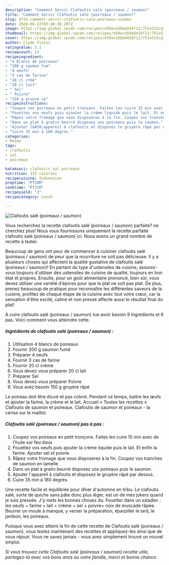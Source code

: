```yaml
---
description: "Comment Servir Clafoutis salé (poireaux / saumon)"
title: "Comment Servir Clafoutis salé (poireaux / saumon)"
slug: 4715-comment-servir-clafoutis-sale-poireaux-saumon
date: 2020-06-22T03:48:26.207Z
image: https://img-global.cpcdn.com/recipes/e59ace5bbd416f12/751x532cq70/clafoutis-sale-poireaux-saumon-photo-principale-de-la-recette.jpg
thumbnail: https://img-global.cpcdn.com/recipes/e59ace5bbd416f12/751x532cq70/clafoutis-sale-poireaux-saumon-photo-principale-de-la-recette.jpg
cover: https://img-global.cpcdn.com/recipes/e59ace5bbd416f12/751x532cq70/clafoutis-sale-poireaux-saumon-photo-principale-de-la-recette.jpg
author: Clyde Flores
ratingvalue: 3.1
reviewcount: 13
recipeingredient:
- "4 blancs de poireaux"
- "200 g saumon fum"
- "4 oeufs"
- "3 cas de farine"
- "20 cl crme"
- "20 cl lait"
- " Sel"
- " Poivre"
- "150 g gruyre rp"
recipeinstructions:
- "Coupez vos poireaux en petit tronçons. Faites les cuire 15 min avec de l&#39;huile sur feu doux"
- "Fouettez vos oeufs puis ajouter la crème liquide puis le lait. Et enfin la farine. Ajouter sel et poivre."
- "Râpez votre fromage que vous disposerez à la fin. Coupez vos tranches de saumon en lamelle"
- "Dans un plat à gratin beurré disposez vos poireaux puis le saumon."
- "Ajouter l&#39;appareil à clafoutis et disposez le gruyère râpé par dessus."
- "Cuire 35 min à 180 degrés."
categories:
- Resep
tags:
- clafoutis
- sal
- poireaux

katakunci: clafoutis sal poireaux 
nutrition: 232 calories
recipecuisine: Indonesian
preptime: "PT28M"
cooktime: "PT31M"
recipeyield: "3"
recipecategory: Lunch

---
```



![Clafoutis salé (poireaux / saumon)](https://img-global.cpcdn.com/recipes/e59ace5bbd416f12/751x532cq70/clafoutis-sale-poireaux-saumon-photo-principale-de-la-recette.jpg)

Vous recherchez la recette clafoutis salé (poireaux / saumon) parfaite? ne cherchez plus! Nous vous fournissons uniquement la recette parfaite clafoutis salé (poireaux / saumon) ici. Nous avons un grand nombre de recette à tester.

Beaucoup de gens ont peur de commencer à cuisiner clafoutis salé (poireaux / saumon) de peur que la nourriture ne soit pas délicieuse. Il y a plusieurs choses qui affectent la qualité gustative de clafoutis salé (poireaux / saumon)! En partant du type d'ustensiles de cuisine, assurez-vous toujours d'utiliser des ustensiles de cuisine de qualité, toujours en bon état et propres. Ensuite, pour un goût alimentaire prononcé, bien sûr, vous devez utiliser une variété d'épices pour que le plat ne soit pas plat. De plus, prenez beaucoup de pratique pour reconnaître les différentes saveurs de la cuisine, profitez de chaque étape de la cuisine avec tout votre cœur, car la sensation d'être excité, calme et non pressé affecte aussi le résultat final du plat!

<!--inarticleads1-->

À cuire clafoutis salé (poireaux / saumon) tue avoir besoin 9 Ingrédients et 6 pas. Voici comment vous atteindre cette.

##### Ingrédients de clafoutis salé (poireaux / saumon) :

1. Utilisation 4 blancs de poireaux
1. Fournir 200 g saumon fumé
1. Préparer 4 oeufs
1. Fournir 3 cas de farine
1. Fournir 20 cl crème
1. Vous devez vous préparer 20 cl lait
1. Préparer  Sel
1. Vous devez vous préparer  Poivre
1. Vous avez besoin 150 g gruyère râpé


Le poireau doit être étuvé et pas coloré. Pendant ce temps, battre les œufs et ajouter la farine, la crème et le lait. Accueil » Toutes les recettes » Clafoutis de saumon et poireaux. Clafoutis de saumon et poireaux - la cerise sur le maillot. 

<!--inarticleads2-->

##### Clafoutis salé (poireaux / saumon) pas à pas :

1. Coupez vos poireaux en petit tronçons. Faites les cuire 15 min avec de l&#39;huile sur feu doux
1. Fouettez vos oeufs puis ajouter la crème liquide puis le lait. Et enfin la farine. Ajouter sel et poivre.
1. Râpez votre fromage que vous disposerez à la fin. Coupez vos tranches de saumon en lamelle
1. Dans un plat à gratin beurré disposez vos poireaux puis le saumon.
1. Ajouter l&#39;appareil à clafoutis et disposez le gruyère râpé par dessus.
1. Cuire 35 min à 180 degrés.


Une recette facile et équilibrée pour dîner d&#39;automne en tribu. Le clafoutis salé, sorte de quiche sans pâte donc plus léger, est un de mes jokers quand je suis pressée. J&#39;y mets les bonnes choses du. Fouetter dans un saladier : les oeufs + farine + lait + crème + sel + poivre+ noix de muscade râpée. Beurrer un moule à manqué, y verser la préparation, éparpiller le lard, le jambon, les poireaux. 

<!--inarticleads1-->

<p>
Puisque vous avez atteint la fin de cette recette de Clafoutis salé (poireaux / saumon), vous testez maintenant des recettes et appliquez-les ainsi que de vous réjouir. Vous ne savez jamais - vous avez simplement trouvé un nouvel emploi.
</p>

<p>
<i>Si vous trouvez cette Clafoutis salé (poireaux / saumon) recette utile, partagez-la avec vos bons amis ou votre famille, merci et bonne chance.</i>
</p>

